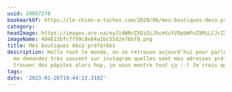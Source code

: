 ```yaml
---
uuid: 20057278
bookmarkOf: https://le-chien-a-taches.com/2020/06/mes-boutiques-deco-preferees/
category:
headImage: https://images.are.na/eyJidWNrZXQiOiJhcmVuYV9pbWFnZXMiLCJrZXkiOiIyMDA1NzI3OC9vcmlnaW5hbF80MDQ2MTNiZmNmZjk5YzhlODRhMWJjNTVkMmU3NmJmOC5wbmciLCJlZGl0cyI6eyJyZXNpemUiOnsid2lkdGgiOjEyMDAsImhlaWdodCI6MTIwMCwiZml0IjoiaW5zaWRlIiwid2l0aG91dEVubGFyZ2VtZW50Ijp0cnVlfSwid2VicCI6eyJxdWFsaXR5Ijo5MH0sImpwZWciOnsicXVhbGl0eSI6OTB9LCJyb3RhdGUiOm51bGx9fQ==?bc=0
imageName: 404613bfcff99c8e84a1bc55d2e76bf8.png
title: Mes boutiques déco préférées
description: Hello tout le monde, on se retrouve aujourd’hui pour parler déco ! Vous
  me demandez très souvent sur instagram quelles sont mes adresses préférées pour
  trouver des pépites alors hop, je vous montre tout ça :-) Je crois qu’à chaque [...]
tags:
date: '2023-01-26T19:44:22.318Z'
---
```

